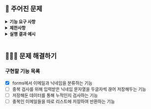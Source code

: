 ## 🚀 주어진 문제

<details>
    <summary> <b> 기능 요구 사항</b> </summary>
    <div markdown="1">

우아한테크코스에서는 교육생(이하 크루) 간 소통 시 닉네임을 사용한다. 간혹 비슷한 닉네임을 정하는 경우가 있는데, 이러할 경우 소통할 때 혼란을 불러일으킬 수 있다.

혼란을 막기 위해 크루들의 닉네임 중 **같은 글자가 연속적으로 포함** 될 경우 해당 닉네임 사용을 제한하려 한다. 이를 위해 같은 글자가 연속적으로 포함되는 닉네임을 신청한 크루들에게 알려주는 시스템을 만들려고 한다.


신청받은 닉네임 중 **같은 글자가 연속적으로 포함** 되는 닉네임을 작성한 지원자의 이메일 목록을 return 하도록 solution 메서드를 완성하라.

<br>
</div>
</details>

<details>
    <summary> <b> 제한사항 </b> </summary>
    <div markdown="1">

- 두 글자 이상의 문자가 연속적으로 순서에 맞추어 포함되어 있는 경우 중복으로 간주한다.
- 크루는 1명 이상 10,000명 이하이다.
- 이메일은 이메일 형식에 부합하며, 전체 길이는 11자 이상 20자 미만이다.
- 신청할 수 있는 이메일은 `email.com` 도메인으로만 제한한다.
- 닉네임은 한글만 가능하고 전체 길이는 1자 이상 20자 미만이다.
- result는 이메일에 해당하는 부분의 문자열을 오름차순으로 정렬하고 중복은 제거한다.

    <br>
    </div>
</details>

<details>
    <summary> <b> 실행 결과 예시 </b> </summary>
    <div markdown="1">

| forms | result |
| --- | --- |
| [ ["jm@email.com", "제이엠"], ["jason@email.com", "제이슨"], ["woniee@email.com", "워니"], ["mj@email.com", "엠제이"], ["nowm@email.com", "이제엠"] ] | ["jason@email.com", "jm@email.com", "mj@email.com"] |

<br>
</div>
</details>

<br>

## 👩🏻‍💻 문제 해결하기
### 구현할 기능 목록

- [x] forms에서 이메일과 닉네임을 분류하는 기능
- [ ] 중복 검사를 위해 입력받은 닉네임 문자열을 두글자씩 끊어 저장해두는 기능
- [ ] 저장해둔 데이터를 통해 누적인지 검사하는 기능
- [ ] 중복인 이메일들을 따로 리스트에 저장하여 반환하는 기능
